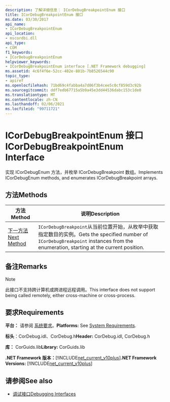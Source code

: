 ```yaml
---
description: 了解详细信息： ICorDebugBreakpointEnum 接口
title: ICorDebugBreakpointEnum 接口
ms.date: 03/30/2017
api_name:
- ICorDebugBreakpointEnum
api_location:
- mscordbi.dll
api_type:
- COM
f1_keywords:
- ICorDebugBreakpointEnum
helpviewer_keywords:
- ICorDebugBreakpointEnum interface [.NET Framework debugging]
ms.assetid: 4c6f4f6e-52cc-402e-881b-7b8526544c90
topic_type:
- apiref
ms.openlocfilehash: 71bd69c4fabba4a7d06f3b4cee5c0cf859d3c92b
ms.sourcegitcommit: ddf7edb67715a5b9a45e3dd44536dabc153c1de0
ms.translationtype: MT
ms.contentlocale: zh-CN
ms.lasthandoff: 02/06/2021
ms.locfileid: "99711721"
---
```

# <a name="icordebugbreakpointenum-interface"></a><span data-ttu-id="d9aa3-103">ICorDebugBreakpointEnum 接口</span><span class="sxs-lookup"><span data-stu-id="d9aa3-103">ICorDebugBreakpointEnum Interface</span></span>

<span data-ttu-id="d9aa3-104">实现 ICorDebugEnum 方法，并枚举 ICorDebugBreakpoint 数组。</span><span class="sxs-lookup"><span data-stu-id="d9aa3-104">Implements ICorDebugEnum methods, and enumerates ICorDebugBreakpoint arrays.</span></span>  
  
## <a name="methods"></a><span data-ttu-id="d9aa3-105">方法</span><span class="sxs-lookup"><span data-stu-id="d9aa3-105">Methods</span></span>  
  
|<span data-ttu-id="d9aa3-106">方法</span><span class="sxs-lookup"><span data-stu-id="d9aa3-106">Method</span></span>|<span data-ttu-id="d9aa3-107">说明</span><span class="sxs-lookup"><span data-stu-id="d9aa3-107">Description</span></span>|  
|------------|-----------------|  
|[<span data-ttu-id="d9aa3-108">下一方法</span><span class="sxs-lookup"><span data-stu-id="d9aa3-108">Next Method</span></span>](icordebugbreakpointenum-next-method.md)|<span data-ttu-id="d9aa3-109">`ICorDebugBreakpoint`从当前位置开始，从枚举中获取指定数目的实例。</span><span class="sxs-lookup"><span data-stu-id="d9aa3-109">Gets the specified number of `ICorDebugBreakpoint` instances from the enumeration, starting at the current position.</span></span>|  
  
## <a name="remarks"></a><span data-ttu-id="d9aa3-110">备注</span><span class="sxs-lookup"><span data-stu-id="d9aa3-110">Remarks</span></span>  
  
> [!NOTE]
> <span data-ttu-id="d9aa3-111">此接口不支持跨计算机或跨进程远程调用。</span><span class="sxs-lookup"><span data-stu-id="d9aa3-111">This interface does not support being called remotely, either cross-machine or cross-process.</span></span>  
  
## <a name="requirements"></a><span data-ttu-id="d9aa3-112">要求</span><span class="sxs-lookup"><span data-stu-id="d9aa3-112">Requirements</span></span>  

 <span data-ttu-id="d9aa3-113">**平台：** 请参阅 [系统要求](../../get-started/system-requirements.md)。</span><span class="sxs-lookup"><span data-stu-id="d9aa3-113">**Platforms:** See [System Requirements](../../get-started/system-requirements.md).</span></span>  
  
 <span data-ttu-id="d9aa3-114">**标头**：CorDebug.idl、CorDebug.h</span><span class="sxs-lookup"><span data-stu-id="d9aa3-114">**Header:** CorDebug.idl, CorDebug.h</span></span>  
  
 <span data-ttu-id="d9aa3-115">**库：** CorGuids.lib</span><span class="sxs-lookup"><span data-stu-id="d9aa3-115">**Library:** CorGuids.lib</span></span>  
  
 <span data-ttu-id="d9aa3-116">**.NET Framework 版本：**[!INCLUDE[net_current_v10plus](../../../../includes/net-current-v10plus-md.md)]</span><span class="sxs-lookup"><span data-stu-id="d9aa3-116">**.NET Framework Versions:** [!INCLUDE[net_current_v10plus](../../../../includes/net-current-v10plus-md.md)]</span></span>  
  
## <a name="see-also"></a><span data-ttu-id="d9aa3-117">请参阅</span><span class="sxs-lookup"><span data-stu-id="d9aa3-117">See also</span></span>

- [<span data-ttu-id="d9aa3-118">调试接口</span><span class="sxs-lookup"><span data-stu-id="d9aa3-118">Debugging Interfaces</span></span>](debugging-interfaces.md)
